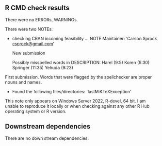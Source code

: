 ## R CMD check results

There were no ERRORs, WARNINGs. 

There were two NOTEs:

* checking CRAN incoming feasibility ... NOTE
Maintainer: ‘Carson Sprock <csprock@gmail.com>’

  New submission

  Possibly misspelled words in DESCRIPTION:
    Harel (9:5)
    Koren (9:30)
    Springer (11:35)
    Yehuda (9:23)

First submission. Words that were flagged by the spellchecker are proper nouns and names. 

* Found the following files/directories:
    'lastMiKTeXException'

This note only appears on Windows Server 2022, R-devel, 64 bit. I am unable to reproduce it locally or when checking against any other R Hub operating system or R version.

## Downstream dependencies
There are no down stream dependencies. 